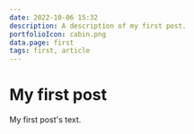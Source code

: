 ```yaml
---
date: 2022-10-06 15:32
description: A description of my first post.
portfolioIcon: cabin.png
data.page: first
tags: first, article
---
```

# My first post

My first post's text.
